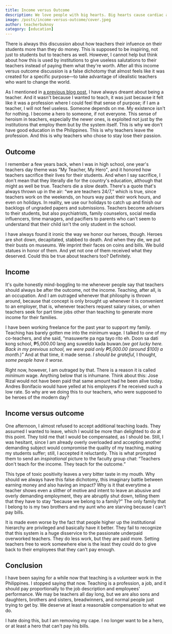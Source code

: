 ```yaml
---
title: Income versus Outcome
description: We love people with big hearts. Big hearts cause cardiac arrests.
image: /posts/income-versus-outcome/cover.jpeg
author: teacherbuknoy
category: [education]
---
```

There is always this discussion about how teachers their infuence on their students more than they do money. This is supposed to be inspiring, not just to students but to teachers as well. However, I cannot help but think about how this is used by institutions to give useless salutations to their teachers instead of paying them what they're worth. After all this income versus outcome discussion is a false dichotomy that almost feels like it was created for a specific purpose&mdash;to take advantage of idealistic teachers who want to change the world.

As I mentioned in <a title="On being a teacher in the Philippines" href="/blog/on-being-a-teacher-in-the-philippines/">a previous blog post</a>, I have always dreamt about being a teacher. And it wasn't because I wanted to teach, it was just because it felt like it was a profession where I could feel that sense of purpose; if I am a teacher, I will not feel useless. Someone depends on me. My existence isn't for nothing. I become a hero to someone, if not everyone. This sense of heroism in teachers, especially the newer ones, is exploited not just by the institutions that employ them but by the system itself. This is why we don't have good education in the Philippines. This is why teachers leave the profession. And this is why teachers who chose to stay lose their passion.

## Outcome
I remember a few years back, when I was in high school, one year's teachers day theme was <q>My Teacher, My Hero</q>, and it honored how teachers sacrifice their lives for their students. And when I say sacrifice, I don't mean that they literally die for the country's education, although that might as well be true. Teachers die a slow death. There's a quote that's always thrown up in the air: <q>we are teachers 24/7,</q> which is true, since teachers work on the weekends, on hours way past their work hours, and even on holidays. In reality, we use our holidays to catch up and finish our backlogs of ungraded papers and submissions. Teachers become advisers to their students, but also psychiatrists, family counselors, social media influencers, time managers, and pacifiers to parents who can't seem to understand that their child isn't the only student in the school.

I have always found it ironic the way we honor our heroes, though. Heroes are shot down, decapitated, stabbed to death. And when they die, we put their busts on museums. We imprint their faces on coins and bills. We build statues in honor of them. And yet not one of them received what they deserved. Could this be true about teachers too? Definitely.

## Income

It's quite honestly mind-boggling to me whenever people say that teachers should always be after the outcome, not the income. Teaching, after all, is an occupation. And I am outraged whenever that philosphy is thrown around, because that concept is only brought up whenever it is convenient to an employer, that is, whenever teachers request salary raises, or when teachers seek for part time jobs other than teaching to generate more income for their families.

I have been working freelance for the past year to support my family. Teaching has barely gotten me into the minimum wage. I talked to one of my co-teachers, and she said, <q lang="tl">masuwerte pa nga tayo rito eh. Doon sa dati kong school, &#8369;5,000.00 lang ang suweldo kada buwan.(<i lang="en">we got lucky here. Back in my previous school, we were paid only &#8369;5,000.00 (around $100) a month.</i>)</q> And at that time, it made sense. <i>I should be grateful,</i> I thought, <i>some people have it worse.</i>

Right now, however, I am outraged by that. There is a reason it is called <em>minimum</em> wage. Anything below that is inhumane. Think about this: Jose Rizal would not have been paid that same amount had he been alive today. Andres Bonifacio would have yelled at his employers if he received such a low rate. So why are we doing this to our teachers, who were supposed to be heroes of the modern day?

## Income versus outcome
One afternoon, I almost refused to accept additional teaching loads. They assumed I wanted to leave, which I would be more than delighted to do at this point. They told me that I would be compensated, as I should be. Still, I was hesitant, since I am already overly overloaded and accepting another demanding subject would compromise the quality of my teaching, making my students suffer; still, I accepted it reluctantly. This is what prompted them to send an <i>inspirational</i> picture to the faculty group chat: <q>Teachers don't teach for the income. They teach for the outcome.</q>

This type of toxic positivity leaves a very bitter taste in my mouth. Why should we always have this false dichotomy, this imaginary battle between earning money and also having an impact? Why is it that everytime a teacher shows even a slither of motive and intent to leave an abusive and overly demanding employment, they are abruptly shut down, telling them that they have to stay <q>because we belong to a family?</q> The only family that I belong to is my two brothers and my aunt who are starving because I can't pay bills.

It is made even worse by the fact that people higher up the institutional hierarchy are privileged and basically have it better. They fail to recognize that this system is a huge disservice to the passionate underpaid overworked teachers. They do less work, but they are paid more. Setting teachers free to work somewhere else is the least they could do to give back to their employees that they can't pay enough.

## Conclusion
I have been saying for a while now that teaching is a volunteer work in the Philippines. I stopped saying that now. Teaching is a profession, a job, and it should pay proportionally to the job description and employees' performance. We may be teachers all day long, but we are also sons and daughters, brothers and sisters, breadwinners, and normal people just trying to get by. We deserve at least a reasonable compensation to what we do.

I hate doing this, but I am removing my cape. I no longer want to be a hero, or at least a hero that can't pay his bills.
